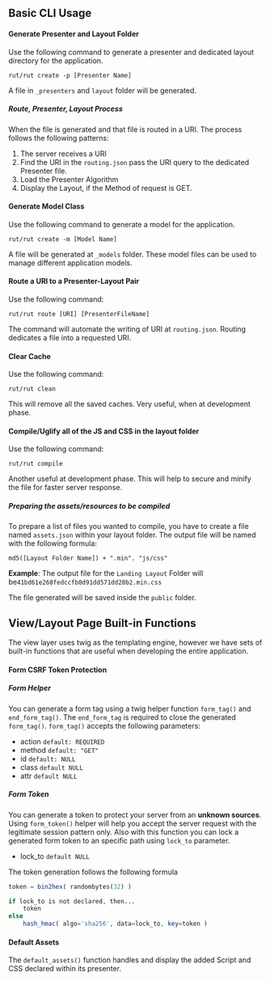 ## Basic CLI Usage

#### Generate Presenter and Layout Folder 
Use the following command to generate a presenter and dedicated layout directory for the application.
```
rut/rut create -p [Presenter Name]
```

A file in ``_presenters`` and ``layout`` folder will be generated.

##### Route, Presenter, Layout Process
When the file is generated and that file is routed in a URI. The process follows the following patterns:
1. The server receives a URI
2. Find the URI in the ``routing.json`` pass the URI query to the dedicated Presenter file.
3. Load the Presenter Algorithm
4. Display the Layout, if the Method of request is GET.


#### Generate Model Class
Use the following command to generate a model for the application.
```
rut/rut create -m [Model Name]
```
A file will be generated at ``_models`` folder. These model files can be used to manage different application models.

#### Route a URI to a Presenter-Layout Pair

Use the following command:
```
rut/rut route [URI] [PresenterFileName]
```
The command will automate the writing of URI at ``routing.json``. Routing dedicates a file into a requested URI.


#### Clear Cache

Use the following command:
```
rut/rut clean
```
This will remove all the saved caches. Very useful, when at development phase.


#### Compile/Uglify all of the JS and CSS in the layout folder

Use the following command:
```
rut/rut compile
```
Another useful at development phase. This will help to secure and minify the file for faster server response.

##### Preparing the assets/resources to be compiled
To prepare a list of files you wanted to compile, you have to create a file named ``assets.json`` within your layout folder. The output file will be named with the following formula:
````
md5([Layout Folder Name]) + ".min". "js/css"
````
**Example**: The output file for the ``Landing Layout`` Folder will be``41bd61e268fedccfb0d91dd571dd28b2.min.css``

The file generated will be saved inside the ``public`` folder.


## View/Layout Page Built-in Functions
The view layer uses twig as the templating engine, however we have sets of built-in functions that are useful when developing the entire application.

#### Form CSRF Token Protection
##### Form Helper
You can generate a form tag using a twig helper function ``form_tag()`` and ``end_form_tag()``. The ``end_form_tag`` is required to close the generated ``form_tag()``.
``form_tag()`` accepts the following parameters:
* action ``default: REQUIRED``
* method ``default: "GET"``
* id ``default: NULL``
* class ``default NULL``
* attr ``default NULL``

##### Form Token
You can generate a token to protect your server from an **unknown sources**. Using ``form_token()`` helper will help you accept the server request with the legitimate session pattern only. Also with this function you can lock a generated form token to an specific path using ``lock_to`` parameter.
* lock_to ``default NULL``

The token generation follows the following formula
```php
token = bin2hex( randombytes(32) )

if lock_to is not declared, then...
    token
else
    hash_hmac( algo='sha256', data=lock_to, key=token )

```

#### Default Assets
The ``default_assets()`` function handles and display the added Script and CSS declared within its presenter.